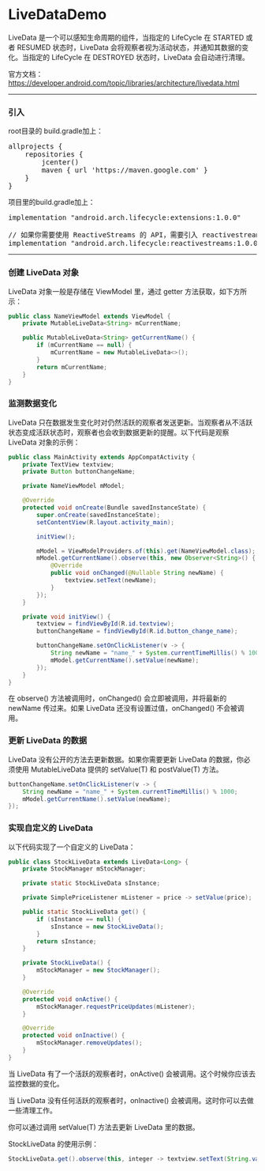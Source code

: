 # LiveDataDemo

LiveData 是一个可以感知生命周期的组件，当指定的 LifeCycle 在 STARTED 或者 RESUMED 状态时，LiveData 会将观察者视为活动状态，并通知其数据的变化。当指定的 LifeCycle 在 DESTROYED 状态时，LiveData 会自动进行清理。


官方文档：<https://developer.android.com/topic/libraries/architecture/livedata.html>

------

### 引入

root目录的 build.gradle加上：

<pre>
allprojects {
    repositories {
        jcenter()
        maven { url 'https://maven.google.com' }
    }
}
</pre>

项目里的build.gradle加上：

<pre>
implementation "android.arch.lifecycle:extensions:1.0.0"

// 如果你需要使用 ReactiveStreams 的 API，需要引入 reactivestreams
implementation "android.arch.lifecycle:reactivestreams:1.0.0"
</pre>

------

### 创建 LiveData 对象

LiveData 对象一般是存储在 ViewModel 里，通过 getter 方法获取，如下方所示：
```java
public class NameViewModel extends ViewModel {
    private MutableLiveData<String> mCurrentName;

    public MutableLiveData<String> getCurrentName() {
        if (mCurrentName == null) {
            mCurrentName = new MutableLiveData<>();
        }
        return mCurrentName;
    }
}
```

### 监测数据变化

LiveData 只在数据发生变化时对仍然活跃的观察者发送更新。当观察者从不活跃状态变成活跃状态时，观察者也会收到数据更新的提醒。以下代码是观察 LiveData 对象的示例：

```java
public class MainActivity extends AppCompatActivity {
    private TextView textview;
    private Button buttonChangeName;

    private NameViewModel mModel;

    @Override
    protected void onCreate(Bundle savedInstanceState) {
        super.onCreate(savedInstanceState);
        setContentView(R.layout.activity_main);

        initView();

        mModel = ViewModelProviders.of(this).get(NameViewModel.class);
        mModel.getCurrentName().observe(this, new Observer<String>() {
            @Override
            public void onChanged(@Nullable String newName) {
                textview.setText(newName);
            }
        });
    }

    private void initView() {
        textview = findViewById(R.id.textview);
        buttonChangeName = findViewById(R.id.button_change_name);

        buttonChangeName.setOnClickListener(v -> {
            String newName = "name_" + System.currentTimeMillis() % 1000;
            mModel.getCurrentName().setValue(newName);
        });
    }
}
```

在 observe() 方法被调用时，onChanged() 会立即被调用，并将最新的 newName 传过来。如果 LiveData 还没有设置过值，onChanged() 不会被调用。

### 更新 LiveData 的数据

LiveData 没有公开的方法去更新数据。如果你需要更新 LiveData 的数据，你必须使用 MutableLiveData 提供的 setValue(T) 和 postValue(T) 方法。

```java
buttonChangeName.setOnClickListener(v -> {
    String newName = "name_" + System.currentTimeMillis() % 1000;
    mModel.getCurrentName().setValue(newName);
});
```

### 实现自定义的 LiveData

以下代码实现了一个自定义的 LiveData：

```java
public class StockLiveData extends LiveData<Long> {
    private StockManager mStockManager;

    private static StockLiveData sInstance;

    private SimplePriceListener mListener = price -> setValue(price);

    public static StockLiveData get() {
        if (sInstance == null) {
            sInstance = new StockLiveData();
        }
        return sInstance;
    }

    private StockLiveData() {
        mStockManager = new StockManager();
    }

    @Override
    protected void onActive() {
        mStockManager.requestPriceUpdates(mListener);
    }

    @Override
    protected void onInactive() {
        mStockManager.removeUpdates();
    }
}
```

当 LiveData 有了一个活跃的观察者时，onActive() 会被调用。这个时候你应该去监控数据的变化。

当 LiveData 没有任何活跃的观察者时，onInactive() 会被调用。这时你可以去做一些清理工作。

你可以通过调用 setValue(T) 方法去更新 LiveData 里的数据。

StockLiveData 的使用示例：

```java
StockLiveData.get().observe(this, integer -> textview.setText(String.valueOf(integer)));
```
